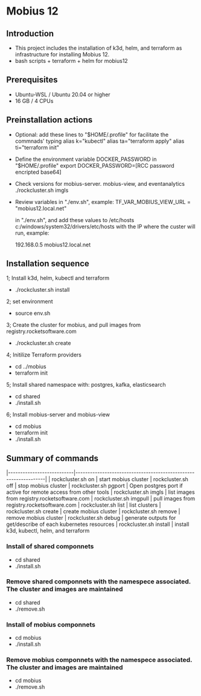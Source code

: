 # Mobius 12

## Introduction

- This project includes the installation of k3d, helm, and terraform as infrastructure for installing Mobius 12.
- bash scripts + terraform + helm for mobius12

## Prerequisites

- Ubuntu-WSL / Ubuntu 20.04 or higher
- 16 GB / 4 CPUs

## Preinstallation actions

- Optional: add these lines to "$HOME/.profile" for facilitate the commnads' typing
    alias k="kubectl"
    alias ta="terraform apply"
    alias ti="terraform init"

- Define the environment variable DOCKER_PASSWORD in "$HOME/.profile"
        export DOCKER_PASSWORD=[RCC password encripted base64]

- Check versions for mobius-server. mobius-view, and eventanalytics
  ./rockcluster.sh imgls

- Review variables in "./env.sh", example:
      TF_VAR_MOBIUS_VIEW_URL = "mobius12.local.net"

   in "./env.sh", and add these values to /etc/hosts c:/windows/system32/drivers/etc/hosts
  with the IP where the custer will run, example:

     192.168.0.5     mobius12.local.net 

## Installation sequence

1; Install k3d, helm, kubectl and terraform

- ./rockcluster.sh install

2; set environment

- source env.sh

3; Create the cluster for mobius, and pull images from registry.rocketsoftware.com

- ./rockcluster.sh create

4; Initilize Terraform providers

- cd ../mobius
- terraform init

5; Install shared namespace with: postgres, kafka, elasticsearch

- cd shared
- ./install.sh

6; Install mobius-server and mobius-view

- cd mobius
- terraform init
- ./install.sh

## Summary of commands

|---------------------------|-----------------------------------------------------------------|
| rockcluster.sh on         | start mobius cluster
| rockcluster.sh off        | stop mobius cluster
| rockcluster.sh pgport     | Open postgres port if active for remote access from other tools
| rockcluster.sh imgls      | list images from registry.rocketsoftware.com
| rockcluster.sh imgpull    | pull images from registry.rocketsoftware.com
| rockcluster.sh list       | list clusters
| rockcluster.sh create     | create mobius cluster
| rockcluster.sh remove     | remove mobius cluster
| rockcluster.sh debug      | generate outputs for get/describe of each kubernetes resources
| rockcluster.sh install    | install k3d, kubectl, helm, and terraform

### Install of shared componnets

- cd shared
- ./install.sh
### Remove shared componnets with the namespece associated. The cluster and images are maintained

- cd shared
- ./remove.sh

### Install of mobius componnets

- cd mobius
- ./install.sh

### Remove mobius componnets with the namespece associated. The cluster and images are maintained

- cd mobius
- ./remove.sh
